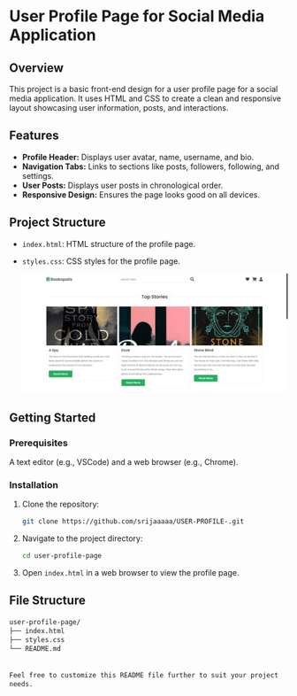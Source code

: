 # User Profile Page for Social Media Application

## Overview
This project is a basic front-end design for a user profile page for a social media application. It uses HTML and CSS to create a clean and responsive layout showcasing user information, posts, and interactions.

## Features
- **Profile Header:** Displays user avatar, name, username, and bio.
- **Navigation Tabs:** Links to sections like posts, followers, following, and settings.
- **User Posts:** Displays user posts in chronological order.
- **Responsive Design:** Ensures the page looks good on all devices.

## Project Structure
- `index.html`: HTML structure of the profile page.
- `styles.css`: CSS styles for the profile page.

  ![Profile Page](https://github.com/srijaaaaa/USER-PROFILE-/blob/main/Screenshot%201.png)
## Getting Started

### Prerequisites
A text editor (e.g., VSCode) and a web browser (e.g., Chrome).

### Installation
1. Clone the repository:
    ```bash
    git clone https://github.com/srijaaaaa/USER-PROFILE-.git
    ```
2. Navigate to the project directory:
    ```bash
    cd user-profile-page
    ```
3. Open `index.html` in a web browser to view the profile page.

## File Structure
```plaintext
user-profile-page/
├── index.html
├── styles.css
└── README.md


Feel free to customize this README file further to suit your project needs.
